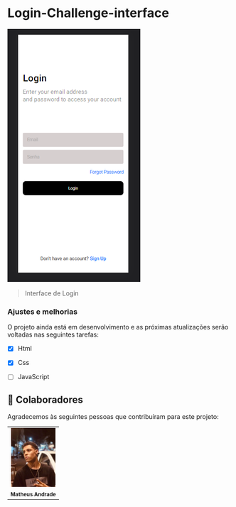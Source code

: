 # Login-Challenge-interface






<img src="./login challenge.png" alt="exemplo imagem">

> Interface de Login

### Ajustes e melhorias

O projeto ainda está em desenvolvimento e as próximas atualizações serão voltadas nas seguintes tarefas:

- [x] Html 
- [x] Css 
- [ ] JavaScript
 








## 🤝 Colaboradores

Agradecemos às seguintes pessoas que contribuíram para este projeto:

<table>
  <tr>
    <td align="center">
      <a href="#">
        <img src="./IMG-20211007-WA0012.JPG" width="100px;" alt="Foto do Iuri Silva no GitHub"/><br>
        <sub>
          <b>Matheus Andrade</b>
        </sub>
      </a>
  </tr>
</table>




 
